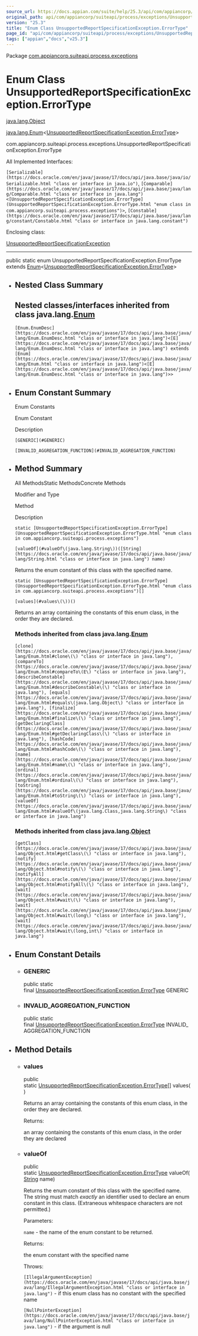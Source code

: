 ```yaml
---
source_url: https://docs.appian.com/suite/help/25.3/api/com/appiancorp/suiteapi/process/exceptions/UnsupportedReportSpecificationException.ErrorType.html
original_path: api/com/appiancorp/suiteapi/process/exceptions/UnsupportedReportSpecificationException.ErrorType.html
version: "25.3"
title: "Enum Class UnsupportedReportSpecificationException.ErrorType"
page_id: "api/com/appiancorp/suiteapi/process/exceptions/UnsupportedReportSpecificationException.ErrorType"
tags: ["appian","docs","v25.3"]
---
```



Package [com.appiancorp.suiteapi.process.exceptions](package-summary.html)

# Enum Class UnsupportedReportSpecificationException.ErrorType

[java.lang.Object](https://docs.oracle.com/en/java/javase/17/docs/api/java.base/java/lang/Object.html "class or interface in java.lang")

[java.lang.Enum](https://docs.oracle.com/en/java/javase/17/docs/api/java.base/java/lang/Enum.html "class or interface in java.lang")<[UnsupportedReportSpecificationException.ErrorType](UnsupportedReportSpecificationException.ErrorType.html "enum class in com.appiancorp.suiteapi.process.exceptions")\>

com.appiancorp.suiteapi.process.exceptions.UnsupportedReportSpecificationException.ErrorType

All Implemented Interfaces:

`[Serializable](https://docs.oracle.com/en/java/javase/17/docs/api/java.base/java/io/Serializable.html "class or interface in java.io")`, `[Comparable](https://docs.oracle.com/en/java/javase/17/docs/api/java.base/java/lang/Comparable.html "class or interface in java.lang")<[UnsupportedReportSpecificationException.ErrorType](UnsupportedReportSpecificationException.ErrorType.html "enum class in com.appiancorp.suiteapi.process.exceptions")>`, `[Constable](https://docs.oracle.com/en/java/javase/17/docs/api/java.base/java/lang/constant/Constable.html "class or interface in java.lang.constant")`

Enclosing class:

[UnsupportedReportSpecificationException](UnsupportedReportSpecificationException.html "class in com.appiancorp.suiteapi.process.exceptions")

* * *

public static enum UnsupportedReportSpecificationException.ErrorType extends [Enum](https://docs.oracle.com/en/java/javase/17/docs/api/java.base/java/lang/Enum.html "class or interface in java.lang")<[UnsupportedReportSpecificationException.ErrorType](UnsupportedReportSpecificationException.ErrorType.html "enum class in com.appiancorp.suiteapi.process.exceptions")\>

-   ## Nested Class Summary

    ## Nested classes/interfaces inherited from class java.lang.[Enum](https://docs.oracle.com/en/java/javase/17/docs/api/java.base/java/lang/Enum.html "class or interface in java.lang")

    `[Enum.EnumDesc](https://docs.oracle.com/en/java/javase/17/docs/api/java.base/java/lang/Enum.EnumDesc.html "class or interface in java.lang")<[E](https://docs.oracle.com/en/java/javase/17/docs/api/java.base/java/lang/Enum.EnumDesc.html "class or interface in java.lang") extends [Enum](https://docs.oracle.com/en/java/javase/17/docs/api/java.base/java/lang/Enum.html "class or interface in java.lang")<[E](https://docs.oracle.com/en/java/javase/17/docs/api/java.base/java/lang/Enum.EnumDesc.html "class or interface in java.lang")>>`

-   ## Enum Constant Summary

    Enum Constants

    Enum Constant

    Description

    `[GENERIC](#GENERIC)`

    `[INVALID_AGGREGATION_FUNCTION](#INVALID_AGGREGATION_FUNCTION)`

-   ## Method Summary

    All MethodsStatic MethodsConcrete Methods

    Modifier and Type

    Method

    Description

    `static [UnsupportedReportSpecificationException.ErrorType](UnsupportedReportSpecificationException.ErrorType.html "enum class in com.appiancorp.suiteapi.process.exceptions")`

    `[valueOf](#valueOf\(java.lang.String\))([String](https://docs.oracle.com/en/java/javase/17/docs/api/java.base/java/lang/String.html "class or interface in java.lang") name)`

    Returns the enum constant of this class with the specified name.

    `static [UnsupportedReportSpecificationException.ErrorType](UnsupportedReportSpecificationException.ErrorType.html "enum class in com.appiancorp.suiteapi.process.exceptions")[]`

    `[values](#values\(\))()`

    Returns an array containing the constants of this enum class, in the order they are declared.

    ### Methods inherited from class java.lang.[Enum](https://docs.oracle.com/en/java/javase/17/docs/api/java.base/java/lang/Enum.html "class or interface in java.lang")

    `[clone](https://docs.oracle.com/en/java/javase/17/docs/api/java.base/java/lang/Enum.html#clone\(\) "class or interface in java.lang"), [compareTo](https://docs.oracle.com/en/java/javase/17/docs/api/java.base/java/lang/Enum.html#compareTo\(E\) "class or interface in java.lang"), [describeConstable](https://docs.oracle.com/en/java/javase/17/docs/api/java.base/java/lang/Enum.html#describeConstable\(\) "class or interface in java.lang"), [equals](https://docs.oracle.com/en/java/javase/17/docs/api/java.base/java/lang/Enum.html#equals\(java.lang.Object\) "class or interface in java.lang"), [finalize](https://docs.oracle.com/en/java/javase/17/docs/api/java.base/java/lang/Enum.html#finalize\(\) "class or interface in java.lang"), [getDeclaringClass](https://docs.oracle.com/en/java/javase/17/docs/api/java.base/java/lang/Enum.html#getDeclaringClass\(\) "class or interface in java.lang"), [hashCode](https://docs.oracle.com/en/java/javase/17/docs/api/java.base/java/lang/Enum.html#hashCode\(\) "class or interface in java.lang"), [name](https://docs.oracle.com/en/java/javase/17/docs/api/java.base/java/lang/Enum.html#name\(\) "class or interface in java.lang"), [ordinal](https://docs.oracle.com/en/java/javase/17/docs/api/java.base/java/lang/Enum.html#ordinal\(\) "class or interface in java.lang"), [toString](https://docs.oracle.com/en/java/javase/17/docs/api/java.base/java/lang/Enum.html#toString\(\) "class or interface in java.lang"), [valueOf](https://docs.oracle.com/en/java/javase/17/docs/api/java.base/java/lang/Enum.html#valueOf\(java.lang.Class,java.lang.String\) "class or interface in java.lang")`

    ### Methods inherited from class java.lang.[Object](https://docs.oracle.com/en/java/javase/17/docs/api/java.base/java/lang/Object.html "class or interface in java.lang")

    `[getClass](https://docs.oracle.com/en/java/javase/17/docs/api/java.base/java/lang/Object.html#getClass\(\) "class or interface in java.lang"), [notify](https://docs.oracle.com/en/java/javase/17/docs/api/java.base/java/lang/Object.html#notify\(\) "class or interface in java.lang"), [notifyAll](https://docs.oracle.com/en/java/javase/17/docs/api/java.base/java/lang/Object.html#notifyAll\(\) "class or interface in java.lang"), [wait](https://docs.oracle.com/en/java/javase/17/docs/api/java.base/java/lang/Object.html#wait\(\) "class or interface in java.lang"), [wait](https://docs.oracle.com/en/java/javase/17/docs/api/java.base/java/lang/Object.html#wait\(long\) "class or interface in java.lang"), [wait](https://docs.oracle.com/en/java/javase/17/docs/api/java.base/java/lang/Object.html#wait\(long,int\) "class or interface in java.lang")`

-   ## Enum Constant Details

    -   ### GENERIC

        public static final [UnsupportedReportSpecificationException.ErrorType](UnsupportedReportSpecificationException.ErrorType.html "enum class in com.appiancorp.suiteapi.process.exceptions") GENERIC

    -   ### INVALID\_AGGREGATION\_FUNCTION

        public static final [UnsupportedReportSpecificationException.ErrorType](UnsupportedReportSpecificationException.ErrorType.html "enum class in com.appiancorp.suiteapi.process.exceptions") INVALID\_AGGREGATION\_FUNCTION

-   ## Method Details

    -   ### values

        public static [UnsupportedReportSpecificationException.ErrorType](UnsupportedReportSpecificationException.ErrorType.html "enum class in com.appiancorp.suiteapi.process.exceptions")\[\] values()

        Returns an array containing the constants of this enum class, in the order they are declared.

        Returns:

        an array containing the constants of this enum class, in the order they are declared

    -   ### valueOf

        public static [UnsupportedReportSpecificationException.ErrorType](UnsupportedReportSpecificationException.ErrorType.html "enum class in com.appiancorp.suiteapi.process.exceptions") valueOf([String](https://docs.oracle.com/en/java/javase/17/docs/api/java.base/java/lang/String.html "class or interface in java.lang") name)

        Returns the enum constant of this class with the specified name. The string must match _exactly_ an identifier used to declare an enum constant in this class. (Extraneous whitespace characters are not permitted.)

        Parameters:

        `name` - the name of the enum constant to be returned.

        Returns:

        the enum constant with the specified name

        Throws:

        `[IllegalArgumentException](https://docs.oracle.com/en/java/javase/17/docs/api/java.base/java/lang/IllegalArgumentException.html "class or interface in java.lang")` - if this enum class has no constant with the specified name

        `[NullPointerException](https://docs.oracle.com/en/java/javase/17/docs/api/java.base/java/lang/NullPointerException.html "class or interface in java.lang")` - if the argument is null